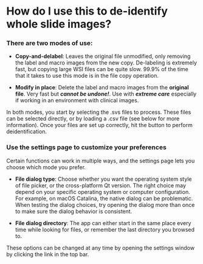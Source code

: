 # How do I use this to de-identify whole slide images?

### There are two modes of use:
- **Copy-and-delabel**: Leaves the original file unmodified, only removing the label and macro images from the new copy. De-labeling is extremely fast, but copying large WSI files can be quite slow. 99.9% of the time that it takes to use this mode is in the file copy operation.  

- **Modify in place**: Delete the label and macro images from the **original file**. Very fast but ***cannot be undone!***. Use with ***extreme care*** especially if working in an environment with clinical images.

In both modes, you start by selecting the .svs files to process. These files can be selected directly, or by loading a .csv file (see below for more information). Once your files are set up correctly, hit the button to perform deidentification.

### Use the settings page to customize your preferences
Certain functions can work in multiple ways, and the settings page lets you choose which mode you prefer.
- **File dialog type**: Choose whether you want the operating system style of file picker, or the cross-platform Qt version. The right choice may depend on your specific operating system or computer configuration. For example, on macOS Catalina, the native dialog can be problematic. When testing the dialog choices, try opening the dialog more than once to make sure the dialog behavior is consistent.  

- **File dialog directory**: The app can either start in the same place every time while looking for files, or remember the last directory you browsed to.

These options can be changed at any time by opening the settings window by clicking the link in the top bar.  
